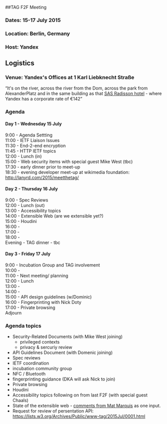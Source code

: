 ##TAG F2F Meeting
### Dates: 15-17 July 2015
### Location: Berlin, Germany
### Host: Yandex

## Logistics
### Venue: Yandex's Offices at 1 Karl Liebknecht Straße

“It's on the river, across the river from the Dom, across the park from AlexanderPlatz 
and in the same building as that [SAS Radisson hotel](http://www.radissonblu.com/hotel-berlin) -
where Yandex has a corporate rate of €142”

### Agenda

#### Day 1 - Wednesday 15 July

9:00 - Agenda Settting  
11:00 - IETF Liaison Issues  
11:30 - End-2-end encryption  
11:45 - HTTP IETF topics  
12:00 - Lunch (in)  
15:00 - Web security items with special guest Mike West (tbc)  
17:30 - early dinner prior to meet-up  
18:30 - evening developer meet-up at wikimedia foundation: http://lanyrd.com/2015/meetthetag/

#### Day 2 - Thursday 16 July

9:00 - Spec Reviews  
12:00 - Lunch (out)  
13:00 - Accessibility topics  
14:00 - Extensible Web (are we extensible yet?)  
15:00 - Houdini  
16:00 -   
17:00 -   
18:00 -   
Evening - TAG dinner - tbc

#### Day 3 - Friday 17 July

9:00 - Incubation Group and TAG involvement   
10:00 -   
11:00 - Next meeting/ planning  
12:00 - Lunch    
13:00 -   
14:00 -   
15:00 - API design guidelines (w/Dominic)  
16:00 - Fingerprinting with Nick Doty  
17:00 - Private browsing  
Adjourn

### Agenda topics

- Security-Related Documents (with Mike West joining)
  - privileged contexts
  - privacy & sercuriy review
- API Guidelines Document (with Domenic joining)
- Spec reviews
- IETF coordination
- incubation community group
- NFC / Bluetooth
- fingerprinting guidance (DKA will ask Nick to join)
- Private browsing
- Houdini
- Accessibility topics following on from last F2F (with special guest Chaals)
- State of the extensible web - [comments from Mat Marquis](https://bocoup.com/weblog/extensible-web-manifesto/) as one input.
- Request for review of persentation API: https://lists.w3.org/Archives/Public/www-tag/2015Jul/0001.html
